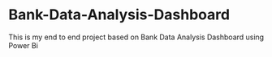 # Bank-Data-Analysis-Dashboard

This is my end to end project based on Bank Data Analysis Dashboard using Power Bi
